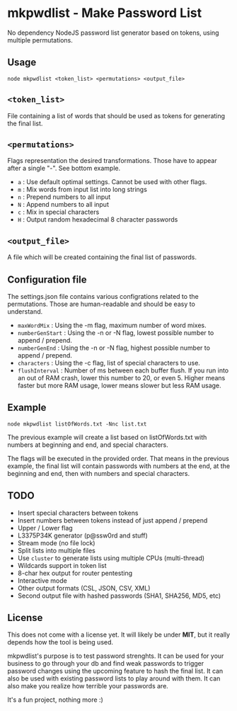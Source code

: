 # mkpwdlist - Make Password List
No dependency NodeJS password list generator based on tokens, using multiple permutations. 

## Usage
`node mkpwdlist <token_list> <permutations> <output_file>`

## `<token_list>`            
File containing a list of words that should be used as tokens for generating the final list.

## `<permutations>`          
Flags representation the desired transformations. Those have to appear after a single "-". See bottom example.

- `a` : Use default optimal settings. Cannot be used with other flags.
- `m` : Mix words from input list into long strings
- `n` : Prepend numbers to all input
- `N` : Append numbers to all input
- `c` : Mix in special characters
- `H` : Output random hexadecimal 8 character passwords

## `<output_file>`           
A file which will be created containing the final list of passwords.

## Configuration file
The settings.json file contains various configrations related to the permutations.
Those are human-readable and should be easy to understand.

- `maxWordMix` : Using the -m flag, maximum number of word mixes.
- `numberGenStart` : Using the -n or -N flag, lowest possible number to append / prepend.
- `numberGenEnd` : Using the -n or -N flag, highest possible number to append / prepend.
- `characters` : Using the -c flag, list of special characters to use.
- `flushInterval` : Number of ms between each buffer flush. If you run into an out of RAM crash, lower this number to 20, or even 5. Higher means faster but more RAM usage, lower means slower but less RAM usage.


## Example 
`node mkpwdlist listOfWords.txt -Nnc list.txt`

The previous example will create a list based on listOfWords.txt with numbers at beginning and end,
and special characters.

The flags will be executed in the provided order. That means in the previous example, the final list
will contain passwords with numbers at the end, at the beginning and end, then with numbers and
special characters.

## TODO
- Insert special characters between tokens
- Insert numbers between tokens instead of just append / prepend
- Upper / Lower flag
- L3375P34K generator (p@ssw0rd and stuff)
- Stream mode (no file lock)
- Split lists into multiple files 
- Use `cluster` to generate lists using multiple CPUs (multi-thread)
- Wildcards support in token list
- 8-char hex output for router pentesting
- Interactive mode
- Other output formats (CSL, JSON, CSV, XML) 
- Second output file with hashed passwords (SHA1, SHA256, MD5, etc)

## License 
This does not come with a license yet. It will likely be under **MIT**, but it really depends how the tool is being used.

mkpwdlist's purpose is to test password strenghts. It can be used for your business to go through your db and find weak passwords to trigger password changes using the upcoming feature to hash the final list. It can also be used with existing password lists to play around with them. It can also make you realize how terrible your passwords are.

It's a fun project, nothing more :) 
